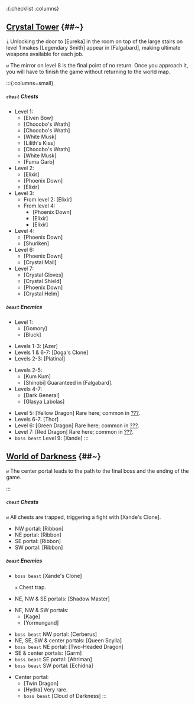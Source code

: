 :{:checklist :columns}

## [Crystal Tower](@~) {##~}

`i` Unlocking the door to [Eureka] in the room on top of the large stairs on level 1 makes [Legendary Smith] appear in [Falgabard], making ultimate weapons available for each job.

`w` The mirror on level 8 is the final point of no return. Once you approach it, you will have to finish the game without returning to the world map.

:::{:columns=small}
##### `chest` Chests
- Level 1:
  * [Elven Bow]
  * [Chocobo's Wrath]
  * [Chocobo's Wrath]
  * [White Musk]
  * [Lilith's Kiss]
  * [Chocobo's Wrath]
  * [White Musk]
  * [Fuma Garb]
- Level 2:
  * [Elixir]
  * [Phoenix Down]
  * [Elixir]
- Level 3:
  * From level 2: [Elixir]
  - From level 4:
    * [Phoenix Down]
    * [Elixir]
    * [Elixir]
- Level 4:
  * [Phoenix Down]
  * [Shuriken]
- Level 6:
  * [Phoenix Down]
  * [Crystal Mail]
- Level 7:
  * [Crystal Gloves]
  * [Crystal Shield]
  * [Phoenix Down]
  * [Crystal Helm]
##### `beast` Enemies
- Level 1: 
  * [Gomory]
  * [Bluck]
* Levels 1-3: [Azer]
* Levels 1 & 6-7: [Doga's Clone]
* Levels 2-3: [Platinal]
- Levels 2-5: 
  * [Kum Kum]
  * [Shinobi]
    Guaranteed in [Falgabard].
- Levels 4-7:
  * [Dark General]
  * [Glasya Labolas]
* Level 5: [Yellow Dragon]
  Rare here; common in [???](bonus).
* Levels 6-7: [Thor]
* Level 6: [Green Dragon]
  Rare here; common in [???](bonus).
* Level 7: [Red Dragon]
  Rare here; common in [???](bonus).
* `boss beast` Level 9: [Xande]
:::



## [World of Darkness](@~) {##~}

`w` The center portal leads to the path to the final boss and the ending of the game.

:::

##### `chest` Chests
`w` All chests are trapped, triggering a fight with [Xande's Clone].
* NW portal: [Ribbon]
* NE portal: [Ribbon]
* SE portal: [Ribbon]
* SW portal: [Ribbon]

##### `beast` Enemies
* `boss beast` [Xande's Clone]
  
  `x` Chest trap.
* NE, NW & SE portals: [Shadow Master]
- NE, NW & SW portals: 
  * [Kage]
  * [Yormungand]
* `boss beast` NW portal: [Cerberus]
* NE, SE, SW & center portals: [Queen Scylla]
* `boss beast` NE portal: [Two-Headed Dragon]
* SE & center portals: [Garm]
* `boss beast` SE portal: [Ahriman]
* `boss beast` SW portal: [Echidna]
- Center portal:
  * [Twin Dragon]
  * [Hydra]
    Very rare.
  * `boss beast` [Cloud of Darkness]
:::
